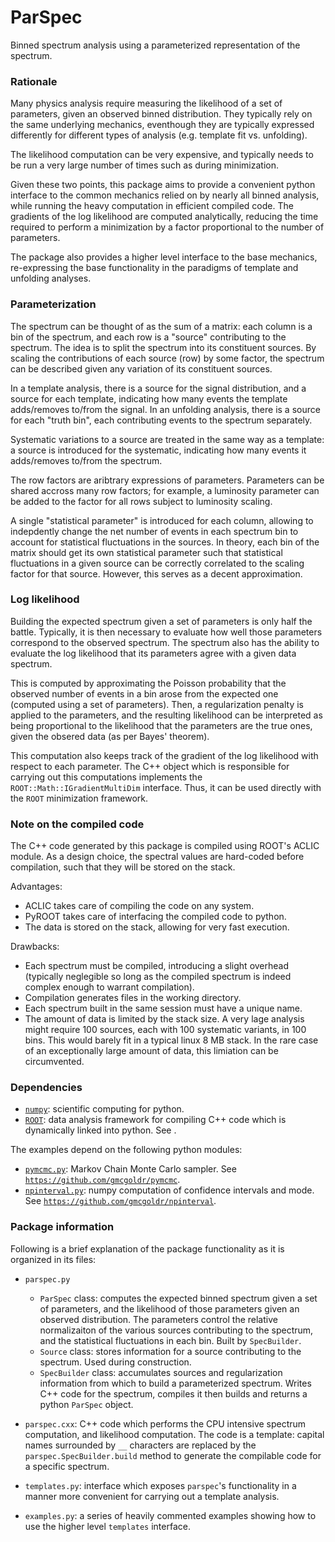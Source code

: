 # ParSpec #

Binned spectrum analysis using a parameterized representation of the spectrum.

### Rationale ###

Many physics analysis require measuring the likelihood of a set of parameters, given an observed binned distribution. They typically rely on the same underlying mechanics, eventhough they are typically expressed differently for different types of analysis (e.g. template fit vs. unfolding).

The likelihood computation can be very expensive, and typically needs to be run a very large number of times such as during minimization.

Given these two points, this package aims to provide a convenient python interface to the common mechanics relied on by nearly all binned analysis, while running the heavy computation in efficient compiled code. The gradients of the log likelihood are computed analytically, reducing the time required to perform a minimization by a factor proportional to the number of parameters.

The package also provides a higher level interface to the base mechanics, re-expressing the base functionality in the paradigms of template and unfolding analyses.

### Parameterization ###

The spectrum can be thought of as the sum of a matrix: each column is a bin of the spectrum, and each row is a "source" contributing to the spectrum. The idea is to split the spectrum into its constituent sources. By scaling the contributions of each source (row) by some factor, the spectrum can be described given any variation of its constituent sources.

In a template analysis, there is a source for the signal distribution, and a source for each template, indicating how many events the template adds/removes to/from the signal. In an unfolding analysis, there is a source for each "truth bin", each contributing events to the spectrum separately.

Systematic variations to a source are treated in the same way as a template: a source is introduced for the systematic, indicating how many events it adds/removes to/from the spectrum.

The row factors are aribtrary expressions of parameters. Parameters can be shared accross many row factors; for example, a luminosity parameter can be added to the factor for all rows subject to luminosity scaling.

A single "statistical parameter" is introduced for each column, allowing to indepdently change the net number of events in each spectrum bin to account for statistical fluctuations in the sources. In theory, each bin of the matrix should get its own statistical parameter such that statistical fluctuations in a given source can be correctly correlated to the scaling factor for that source. However, this serves as a decent approximation.

### Log likelihood ###

Building the expected spectrum given a set of parameters is only half the battle. Typically, it is then necessary to evaluate how well those parameters correspond to the observed spectrum. The spectrum also has the ability to evaluate the log likelihood that its parameters agree with a given data spectrum.

This is computed by approximating the Poisson probability that the observed number of events in a bin arose from the expected one (computed using a set of parameters). Then, a regularization penalty is applied to the parameters, and the resulting likelihood can be interpreted as being proportional to the likelihood that the parameters are the true ones, given the obsered data (as per Bayes' theorem).

This computation also keeps track of the gradient of the log likelihood with respect to each parameter. The C++ object which is responsible for carrying out this computations implements the `ROOT::Math::IGradientMultiDim` interface. Thus, it can be used directly with the `ROOT` minimization framework.

### Note on the compiled code ###

The C++ code generated by this package is compiled using ROOT's ACLIC module. As a design choice, the spectral values are hard-coded before compilation, such that they will be stored on the stack.

Advantages:

* ACLIC takes care of compiling the code on any system.
* PyROOT takes care of interfacing the compiled code to python.
* The data is stored on the stack, allowing for very fast execution.

Drawbacks:

* Each spectrum must be compiled, introducing a slight overhead (typically neglegible so long as the compiled spectrum is indeed complex enough to warrant compilation).
* Compilation generates files in the working directory.
* Each spectrum built in the same session must have a unique name.
* The amount of data is limited by the stack size. A very lage analysis might require 100 sources, each with 100 systematic variants, in 100 bins. This would barely fit in a typical linux 8 MB stack. In the rare case of an exceptionally large amount of data, this limiation can be circumvented.

### Dependencies ###

* [`numpy`](http://www.numpy.org/): scientific computing for python.
* [`ROOT`](https://root.cern.ch/): data analysis framework for compiling C++ code which is dynamically linked into python. See .

The examples depend on the following python modules:

* [`pymcmc.py`](https://github.com/gmcgoldr/pymcmc/raw/master/pymcmc.py): Markov Chain Monte Carlo sampler. See [`https://github.com/gmcgoldr/pymcmc`](https://github.com/gmcgoldr/pymcmc).
* [`npinterval.py`](https://github.com/gmcgoldr/npinterval/raw/master/npinterval.py): numpy computation of confidence intervals and mode. See [`https://github.com/gmcgoldr/npinterval`](https://github.com/gmcgoldr/npinterval).

### Package information ###

Following is a brief explanation of the package functionality as it is organized in its files:

* `parspec.py`
  - `ParSpec` class: computes the expected binned spectrum given a set of parameters, and the likelihood of those parameters given an observed distribution. The parameters control the relative normalizaiton of the various sources contributing to the spectrum, and the statistical fluctuations in each bin. Built by `SpecBuilder`.
  - `Source` class: stores information for a source contributing to the spectrum. Used during construction.
  - `SpecBuilder` class: accumulates sources and regularization information from which to build a parameterized spectrum. Writes C++ code for the spectrum, compiles it then builds and returns a python `ParSpec` object.

* `parspec.cxx`: C++ code which performs the CPU intensive spectrum computation, and likelihood computation. The code is a template: capital names surrounded by `__` characters are replaced by the `parspec.SpecBuilder.build` method to generate the compilable code for a specific spectrum.

* `templates.py`: interface which exposes `parspec`'s functionality in a manner more convenient for carrying out a template analysis.

* `examples.py`: a series of heavily commented examples showing how to use the higher level `templates` interface.

